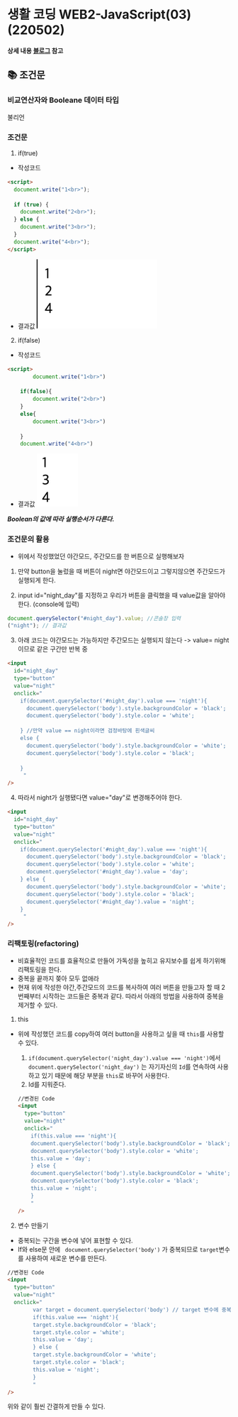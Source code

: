 # 생활 코딩 WEB2-JavaScript(03)(220502)

**상세 내용 [블로그](https://opentutorials.org/course/3085/18868) 참고**

## 📚 조건문

### 비교연산자와 Booleane 데이터 타입

불리언

### 조건문

1. if(true)

- 작성코드

```html
<script>
  document.write("1<br>");

  if (true) {
    document.write("2<br>");
  } else {
    document.write("3<br>");
  }
  document.write("4<br>");
</script>
```

- 결과값
  ![결과](JavaScript/image/Js03_조건문01.png)

2. if(false)

- 작성코드

```html
<script>
        document.write("1<br>")

    if(false){
        document.write("2<br>")
    }
    else{
        document.write("3<br>")

    }
    document.write("4<br>")

```

- 결과값
  ![결과](JavaScript/image/Js03_조건문02.png)

**_Boolean의 값에 따라 실행순서가 다른다._**

### 조건문의 활용

- 위에서 작성했었던 야간모드, 주간모드를 한 버튼으로 실행해보자

1.  만약 button을 눌렀을 때 버튼이 night면 야간모드이고 그렇지않으면 주간모드가 실행되게 한다.

2.  input id="night_day"를 지정하고 우리가 버튼을 클릭했을 때 value값을 알아야한다. (console에 입력)

```js
document.querySelector("#night_day").value; //콘솔창 입력
("night"); // 결과값
```

3. 아래 코드는 야간모드는 가능하지만 주간모드는 실행되지 않는다 -> value= night이므로 같은 구간만 반복 중

```html
<input
  id="night_day"
  type="button"
  value="night"
  onclick="
    if(document.querySelector('#night_day').value === 'night'){
      document.querySelector('body').style.backgroundColor = 'black';
      document.querySelector('body').style.color = 'white';
       
    } //만약 value == night이라면 검정바탕에 흰색글씨 
    else {
      document.querySelector('body').style.backgroundColor = 'white';
      document.querySelector('body').style.color = 'black';
    
    }
     "
/>
```

4. 따라서 night가 실행됐다면 value="day"로 변경해주어야 한다.

```html
<input
  id="night_day"
  type="button"
  value="night"
  onclick="
    if(document.querySelector('#night_day').value === 'night'){
      document.querySelector('body').style.backgroundColor = 'black';
      document.querySelector('body').style.color = 'white';
      document.querySelector('#night_day').value = 'day';
    } else {
      document.querySelector('body').style.backgroundColor = 'white';
      document.querySelector('body').style.color = 'black';
      document.querySelector('#night_day').value = 'night';
    }
     "
/>
```

### 리팩토링(refactoring)

- 비효율적인 코드를 효율적으로 만들어 가독성을 높히고 유지보수를 쉽게 하기위해 리팩토링을 한다.
- 중복을 끝까지 쫒아 모두 없애라
- 현재 위에 작성한 야간,주간모드의 코드를 복사하여 여러 버튼을 만들고자 할 때 2번째부터 시작하는 코드들은 중복과 같다. 따라서 아래의 방법을 사용하여 중복을 제거할 수 있다.

1. this

- 위에 작성했던 코드를 copy하여 여러 button을 사용하고 싶을 때 `this`를 사용할 수 있다.

  1. `if(document.querySelector('night_day').value === 'night')`에서 `document.querySelector('night_day')` 는 자기자신의 `Id`를 연속하여 사용하고 있기 때문에 해당 부분을 `this`로 바꾸어 사용한다.
  2. Id를 지워준다.

  ```html
  //변경된 Code
  <input
    type="button"
    value="night"
    onclick="
      if(this.value === 'night'){
      document.querySelector('body').style.backgroundColor = 'black';
      document.querySelector('body').style.color = 'white';
      this.value = 'day';
      } else {
      document.querySelector('body').style.backgroundColor = 'white';
      document.querySelector('body').style.color = 'black';
      this.value = 'night';
      }
      "
  />
  ```

2. 변수 만들기

- 중복되는 구간을 변수에 넣어 표현할 수 있다.
- If와 else문 안에 ` document.querySelector('body')` 가 중복되므로 `target`변수를 사용하여 새로운 변수를 만든다.

```html
//변경된 Code
<input
  type="button"
  value="night"
  onclick="
        var target = document.querySelector('body') // target 변수에 중복되는 구간을 넣는다.
        if(this.value === 'night'){
        target.style.backgroundColor = 'black';
        target.style.color = 'white';
        this.value = 'day';
        } else {
        target.style.backgroundColor = 'white';
        target.style.color = 'black';
        this.value = 'night';
        }
        "
/>
```

위와 같이 훨씬 간결하게 만들 수 있다.
